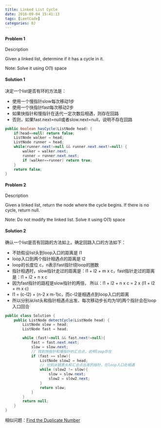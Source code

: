 ```yaml
---
title: Linked List Cycle
date: 2016-09-04 15:41:13
tags: [LeetCode]
categories: OJ
---
```


#### Problem 1
Description

Given a linked list, determine if it has a cycle in it.

Note: Solve it using O(1) space

#### Solution 1
决定一个list是否有环的方法是：

- 使用一个慢指针slow每次移动1步
- 使用一个快指针fast每次移动2步
- 如果快指针和慢指针在迭代一定次数后相遇，则存在回路
- 否则，如果fast.next=null或者slow.next=null，说明不存在回路

```java
public boolean hasCycle(ListNode head) {
    if(head==null) return false;
    ListNode walker = head;
    ListNode runner = head;
    while(runner.next!=null && runner.next.next!=null) {
        walker = walker.next;
        runner = runner.next.next;
        if (walker==runner) return true;
	}
	return false;
}
```

#### Problem 2
Description

Given a linked list, return the node where the cycle begins. If there is no cycle, return null.

Note: Do not modify the linked list.
	  Solve it using O(1) space

#### Solution 2
确认一个list是否有回路的方法如上。确定回路入口的方法如下：
- 不妨假设list头到loop入口的距离是 l1
- loop入口到两个指针相遇点的距离是 l2
- loop的长度位 c，n表示fast指针绕loop的圈数
- 指针相遇时，slow指针走过的距离是：l1 + l2 + m x c，fast指针走过的距离是：l1 + l2 + n x c
- 因为fast指针的路程是slow指针的两倍， 所以：l1 + l2 + n x c = 2 x (l1 + l2 + m x c)
- l1 = (c-l2) + (n-2 x m-1)c，而c-l2是相遇点到loop入口的距离
- 所以分别从list头和指针相遇点出发、每次移动步长均为1的两个指针会在loop入口回合

```java
public class Solution {
	public ListNode detectCycle(ListNode head) {
		ListNode slow = head;
        ListNode fast = head;

        while (fast!=null && fast.next!=null){
            fast = fast.next.next;
        	slow = slow.next;
			// 找到快指针和慢指针的汇合点，说明loop存在
            if (fast == slow){
            	ListNode slow2 = head;
                // 分别从链表头和汇合点出发的指针，在loop入口处相遇
                while (slow2 != slow){
                	slow = slow.next;
                    slow2 = slow2.next;
                }
                return slow;
            }
		}
        return null;
	}
}
```

相似问题：[Find the Duplicate Number](http://atlantic8.github.io/2016/09/04/Find-the-Duplicate-Number/)
